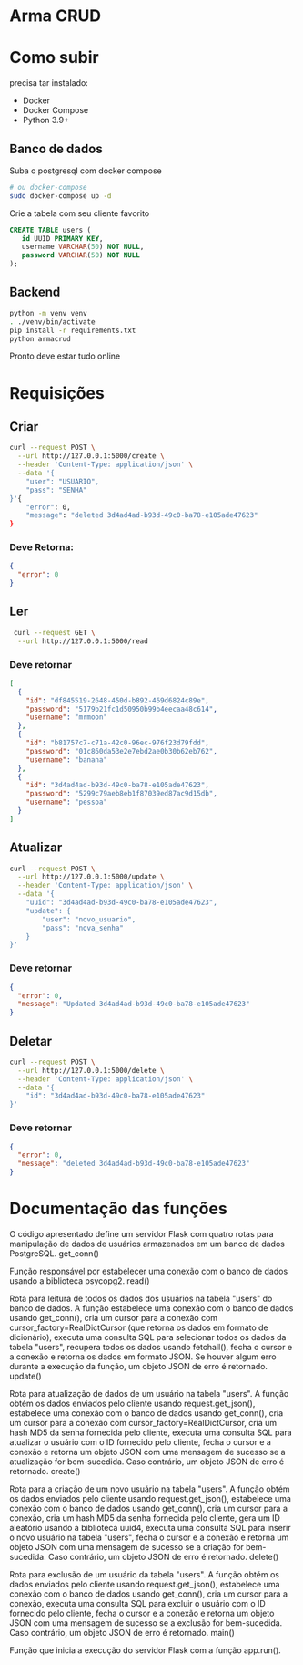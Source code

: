 # Arma CRUD

# Como subir

precisa tar instalado:

- Docker
- Docker Compose
- Python 3.9+

## Banco de dados

Suba o postgresql com docker compose

```sh
# ou docker-compose
sudo docker-compose up -d
```

Crie a tabela com seu cliente favorito

```sql
CREATE TABLE users (
   id UUID PRIMARY KEY,
   username VARCHAR(50) NOT NULL,
   password VARCHAR(50) NOT NULL
);
```

## Backend

```sh
python -m venv venv
. ./venv/bin/activate
pip install -r requirements.txt
python armacrud
```

Pronto deve estar tudo online

# Requisições

## Criar

```sh
curl --request POST \
  --url http://127.0.0.1:5000/create \
  --header 'Content-Type: application/json' \
  --data '{
 	"user": "USUARIO",
	"pass": "SENHA"
}'{
	"error": 0,
	"message": "deleted 3d4ad4ad-b93d-49c0-ba78-e105ade47623"
}
```

### Deve Retorna:

```json
{
  "error": 0
}
```

## Ler

```sh
 curl --request GET \
  --url http://127.0.0.1:5000/read
```

### Deve retornar

```json
[
  {
    "id": "df845519-2648-450d-b892-469d6824c89e",
    "password": "5179b21fc1d50950b99b4eecaa48c614",
    "username": "mrmoon"
  },
  {
    "id": "b81757c7-c71a-42c0-96ec-976f23d79fdd",
    "password": "01c860da53e2e7ebd2ae0b30b62eb762",
    "username": "banana"
  },
  {
    "id": "3d4ad4ad-b93d-49c0-ba78-e105ade47623",
    "password": "5299c79aeb8eb1f87039ed87ac9d15db",
    "username": "pessoa"
  }
]
```

## Atualizar

```sh
curl --request POST \
  --url http://127.0.0.1:5000/update \
  --header 'Content-Type: application/json' \
  --data '{
	"uuid": "3d4ad4ad-b93d-49c0-ba78-e105ade47623",
	"update": {
		"user": "novo_usuario",
		"pass": "nova_senha"
	}
}'

```

### Deve retornar

```json
{
  "error": 0,
  "message": "Updated 3d4ad4ad-b93d-49c0-ba78-e105ade47623"
}
```

## Deletar

```sh
curl --request POST \
  --url http://127.0.0.1:5000/delete \
  --header 'Content-Type: application/json' \
  --data '{
	"id": "3d4ad4ad-b93d-49c0-ba78-e105ade47623"
}'
```

### Deve retornar

```json
{
  "error": 0,
  "message": "deleted 3d4ad4ad-b93d-49c0-ba78-e105ade47623"
}
```



# Documentação das funções

O código apresentado define um servidor Flask com quatro rotas para manipulação de dados de usuários armazenados em um banco de dados PostgreSQL.
get_conn()

Função responsável por estabelecer uma conexão com o banco de dados usando a biblioteca psycopg2.
read()

Rota para leitura de todos os dados dos usuários na tabela "users" do banco de dados. A função estabelece uma conexão com o banco de dados usando get_conn(), cria um cursor para a conexão com cursor_factory=RealDictCursor (que retorna os dados em formato de dicionário), executa uma consulta SQL para selecionar todos os dados da tabela "users", recupera todos os dados usando fetchall(), fecha o cursor e a conexão e retorna os dados em formato JSON. Se houver algum erro durante a execução da função, um objeto JSON de erro é retornado.
update()

Rota para atualização de dados de um usuário na tabela "users". A função obtém os dados enviados pelo cliente usando request.get_json(), estabelece uma conexão com o banco de dados usando get_conn(), cria um cursor para a conexão com cursor_factory=RealDictCursor, cria um hash MD5 da senha fornecida pelo cliente, executa uma consulta SQL para atualizar o usuário com o ID fornecido pelo cliente, fecha o cursor e a conexão e retorna um objeto JSON com uma mensagem de sucesso se a atualização for bem-sucedida. Caso contrário, um objeto JSON de erro é retornado.
create()

Rota para a criação de um novo usuário na tabela "users". A função obtém os dados enviados pelo cliente usando request.get_json(), estabelece uma conexão com o banco de dados usando get_conn(), cria um cursor para a conexão, cria um hash MD5 da senha fornecida pelo cliente, gera um ID aleatório usando a biblioteca uuid4, executa uma consulta SQL para inserir o novo usuário na tabela "users", fecha o cursor e a conexão e retorna um objeto JSON com uma mensagem de sucesso se a criação for bem-sucedida. Caso contrário, um objeto JSON de erro é retornado.
delete()

Rota para exclusão de um usuário da tabela "users". A função obtém os dados enviados pelo cliente usando request.get_json(), estabelece uma conexão com o banco de dados usando get_conn(), cria um cursor para a conexão, executa uma consulta SQL para excluir o usuário com o ID fornecido pelo cliente, fecha o cursor e a conexão e retorna um objeto JSON com uma mensagem de sucesso se a exclusão for bem-sucedida. Caso contrário, um objeto JSON de erro é retornado.
main()

Função que inicia a execução do servidor Flask com a função app.run().

